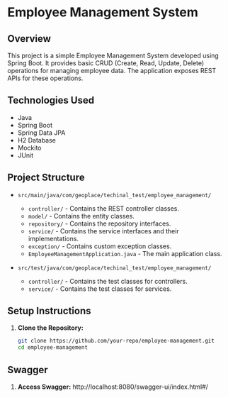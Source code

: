 # Employee Management System

## Overview

This project is a simple Employee Management System developed using Spring Boot. It provides basic CRUD (Create, Read, Update, Delete) operations for managing employee data. The application exposes REST APIs for these operations.

## Technologies Used

- Java
- Spring Boot
- Spring Data JPA
- H2 Database
- Mockito
- JUnit

## Project Structure

- `src/main/java/com/geoplace/techinal_test/employee_management/`
  - `controller/` - Contains the REST controller classes.
  - `model/` - Contains the entity classes.
  - `repository/` - Contains the repository interfaces.
  - `service/` - Contains the service interfaces and their implementations.
  - `exception/` - Contains custom exception classes.
  - `EmployeeManagementApplication.java` - The main application class.

- `src/test/java/com/geoplace/techinal_test/employee_management/`
  - `controller/` - Contains the test classes for controllers.
  - `service/` - Contains the test classes for services.

## Setup Instructions

1. **Clone the Repository:**
   ```bash
   git clone https://github.com/your-repo/employee-management.git
   cd employee-management
   
## Swagger

1. **Access Swagger:** http://localhost:8080/swagger-ui/index.html#/
